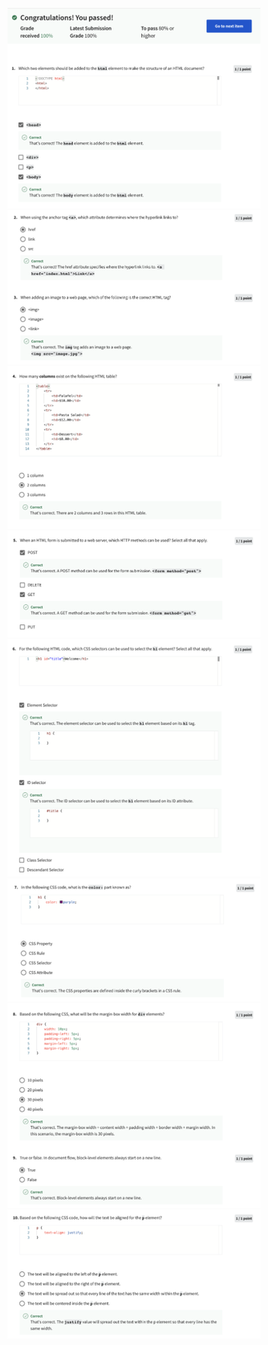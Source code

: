 ![Alt text](Screenshot%202566-04-12%20at%2003.29.42.png) ![Alt text](Screenshot%202566-04-12%20at%2003.29.49.png) ![Alt text](Screenshot%202566-04-12%20at%2003.29.58.png) ![Alt text](Screenshot%202566-04-12%20at%2003.30.21.png) ![Alt text](Screenshot%202566-04-12%20at%2003.30.35.png) ![Alt text](Screenshot%202566-04-12%20at%2003.30.45.png) ![Alt text](Screenshot%202566-04-12%20at%2003.30.54.png) ![Alt text](Screenshot%202566-04-12%20at%2003.31.00.png)